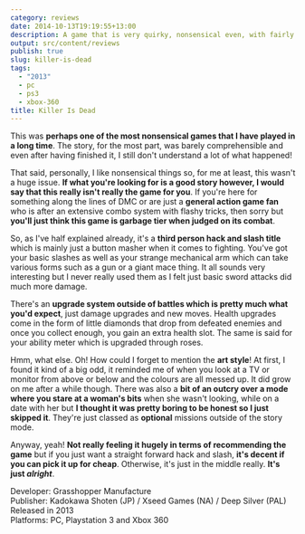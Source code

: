 ```yaml
---
category: reviews
date: 2014-10-13T19:19:55+13:00
description: A game that is very quirky, nonsensical even, with fairly average gameplay. Despite that, it can still be enjoyable.
output: src/content/reviews
publish: true
slug: killer-is-dead
tags:
  - "2013"
  - pc
  - ps3
  - xbox-360
title: Killer Is Dead
---
```

This was **perhaps one of the most nonsensical games that I have played in a long time**. The story, for the most part, was barely comprehensible and even after having finished it, I still don't understand a lot of what happened!

That said, personally, I like nonsensical things so, for me at least, this wasn't a huge issue. **If what you're looking for is a good story however, I would say that this really isn't really the game for you**. If you're here for something along the lines of DMC or are just a **general action game fan** who is after an extensive combo system with flashy tricks, then sorry but **you'll just think this game is garbage tier when judged on its combat**.

So, as I've half explained already, it's a **third person hack and slash title** which is mainly just a button masher when it comes to fighting. You've got your basic slashes as well as your strange mechanical arm which can take various forms such as a gun or a giant mace thing. It all sounds very interesting but I never really used them as I felt just basic sword attacks did much more damage.

There's an **upgrade system outside of battles which is pretty much what you'd expect**, just damage upgrades and new moves. Health upgrades come in the form of little diamonds that drop from defeated enemies and once you collect enough, you gain an extra health slot. The same is said for your ability meter which is upgraded through roses.

Hmm, what else. Oh! How could I forget to mention the **art style**! At first, I found it kind of a big odd, it reminded me of when you look at a TV or monitor from above or below and the colours are all messed up. It did grow on me after a while though. There was also a **bit of an outcry over a mode where you stare at a woman's bits** when she wasn't looking, while on a date with her but **I thought it was pretty boring to be honest so I just skipped it**. They're just classed as **optional** missions outside of the story mode.

Anyway, yeah! **Not really feeling it hugely in terms of recommending the game** but if you just want a straight forward hack and slash, **it's decent if you can pick it up for cheap**. Otherwise, it's just in the middle really. **It's just _alright_**.

Developer: Grasshopper Manufacture \
Publisher: Kadokawa Shoten (JP) / Xseed Games (NA) / Deep Silver (PAL) \
Released in 2013 \
Platforms: PC, Playstation 3 and Xbox 360
